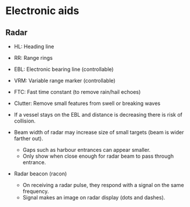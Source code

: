 # Electronic aids

## Radar

- HL: Heading line
- RR: Range rings
- EBL: Electronic bearing line (controllable)
- VRM: Variable range marker (controllable)
- FTC: Fast time constant (to remove rain/hail echoes)
- Clutter: Remove small features from swell or breaking waves

- If a vessel stays on the EBL and distance is decreasing there is risk of collision.

- Beam width of radar may increase size of small targets (beam is wider farther out).
  - Gaps such as harbour entrances can appear smaller.
  - Only show when close enough for radar beam to pass through entrance.

- Radar beacon (racon)
  - On receiving a radar pulse, they respond with a signal on the same frequency.
  - Signal makes an image on radar display (dots and dashes).
